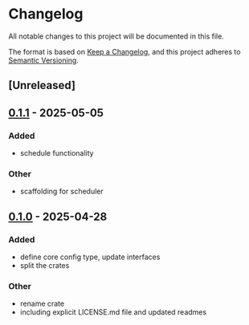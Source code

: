 # Changelog

All notable changes to this project will be documented in this file.

The format is based on [Keep a Changelog](https://keepachangelog.com/en/1.0.0/),
and this project adheres to [Semantic Versioning](https://semver.org/spec/v2.0.0.html).

## [Unreleased]

## [0.1.1](https://github.com/forward-market-design/flow-trading-service/compare/ftdemo-v0.1.0...ftdemo-v0.1.1) - 2025-05-05

### Added

- schedule functionality

### Other

- scaffolding for scheduler

## [0.1.0](https://github.com/forward-market-design/flow-trading-service/releases/tag/ftdemo-v0.1.0) - 2025-04-28

### Added

- define core config type, update interfaces
- split the crates

### Other

- rename crate
- including explicit LICENSE.md file and updated readmes
